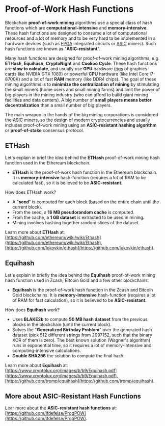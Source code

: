 # Proof-of-Work Hash Functions

Blockchain **proof-of-work mining** algorithms use a special class of hash functions which are **computational-intensive** and **memory-intensive**. These hash functions are designed to consume a lot of computational resources and a lot of memory and to be very hard to be implemented in a hardware devices (such as [FPGA](https://en.wikipedia.org/wiki/Field-programmable\_gate\_array) integrated circuits or [ASIC](https://en.wikipedia.org/wiki/Application-specific\_integrated\_circuit) miners). Such hash functions are known as "**ASIC-resistant**".

Many hash functions are designed for proof-of-work mining algorithms, e.g. **ETHash**, **Equihash**, **CryptoNight** and **Cookoo Cycle**. These hash functions are **slow to calculate**, and usually use **GPU** hardware ([rigs](https://en.bitcoin.it/wiki/Mining\_rig) of graphics cards like NVIDIA GTX 1080) or powerful **CPU** hardware (like Intel Core i7-8700K) and a lot of fast **RAM** memory (like DDR4 chips). The goal of these mining algorithms is to **minimize the centralization of mining** by stimulating the small miners (home users and small mining farms) and limit the power of big players in the mining industry (who can afford to build giant mining facilities and data centers). A big number of **small players means better decentralization** than a small number of big players.

The main weapon in the hands of the big mining corporations is considered the [ASIC miners](https://en.bitcoin.it/wiki/Mining\_hardware\_comparison), so the design of modern cryptocurrencies and usually includes proof-of-work mining using an **ASIC-resistant hashing algorithm** or **proof-of-stake** consensus protocol.

## ETHash

Let's explain in brief the idea behind the **ETHash** proof-of-work mining hash function used in the Ethereum blockchain.

* **ETHash** is the proof-of-work hash function in the Ethereum blockchain. It is **memory-intensive** hash-function (requires a lot of RAM to be calculated fast), so it is believed to be **ASIC-resistant**.

How does ETHash work?

* A "**seed**" is computed for each block (based on the entire chain until the current block).
* From the seed, a **16 MB pseudorandom cache** is computed.
* From the cache, a **1 GB dataset** is extracted to be used in mining.
* Mining involves hashing together random slices of the dataset.

Learn more about **ETHash** at: [https://github.com/ethereum/wiki/wiki/Ethash](https://github.com/ethereum/wiki/wiki/Ethash), [https://github.com/lukovkin/ethash](https://github.com/lukovkin/ethash).

## Equihash

Let's explain in briefly the idea behind the **Equihash** proof-of-work mining hash function used in Zcash, Bitcoin Gold and a few other blockchains.

* **Equihash** is the proof-of-work hash function in the Zcash and Bitcoin Gold blockchains. It is **memory-intensive** hash-function (requires a lot of RAM for fast calculation), so it is believed to be **ASIC-resistant**.

How does **Equihash** work?

* Uses **BLAKE2b** to compute **50 MB hash dataset** from the previous blocks in the blockchain (until the current block).
* Solves the "**Generalized Birthday Problem**" over the generated hash dataset (pick 512 different strings from 2097152, such that the binary XOR of them is zero). The best known solution (Wagner's algorithm) runs in exponential time, so it requires a lot of memory-intensive and computing-intensive calculations.
* **Double SHA256** the solution to compute the final hash.

Learn more about **Equihash** at: [https://www.cryptolux.org/images/b/b9/Equihash.pdf](https://www.cryptolux.org/images/b/b9/Equihash.pdf), [https://github.com/tromp/equihash](https://github.com/tromp/equihash).

## More about ASIC-Resistant Hash Functions

Lear more about the **ASIC-resistant hash functions** at: [https://github.com/ifdefelse/ProgPOW](https://github.com/ifdefelse/ProgPOW).
